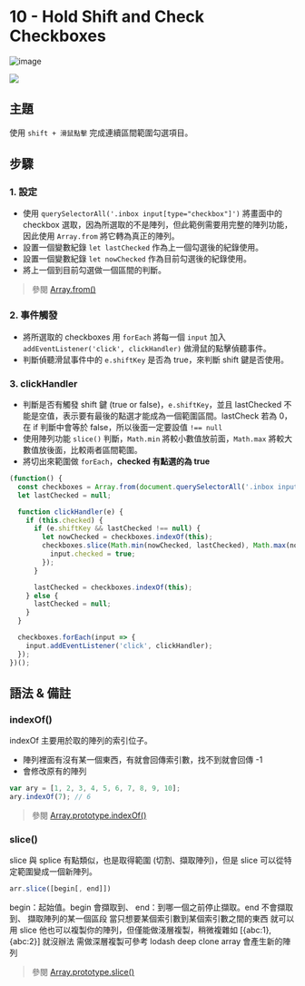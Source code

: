 # 10 - Hold Shift and Check Checkboxes

![image](https://img.shields.io/badge/JavaScript-exercise-F0DB4F.svg)

![](https://images2.imgbox.com/33/16/utjrAE6c_o.jpg)

## 主題

使用 `shift + 滑鼠點擊` 完成連續區間範圍勾選項目。

## 步驟

### 1. 設定

- 使用 `querySelectorAll('.inbox input[type="checkbox"]')` 將畫面中的 checkbox 選取，因為所選取的不是陣列，但此範例需要用完整的陣列功能，因此使用 `Array.from` 將它轉為真正的陣列。
- 設置一個變數紀錄 `let lastChecked` 作為上一個勾選後的紀錄使用。
- 設置一個變數紀錄 `let nowChecked` 作為目前勾選後的紀錄使用。
- 將上一個到目前勾選做一個區間的判斷。

> 參閱 [Array​.from()](https://developer.mozilla.org/zh-TW/docs/Web/JavaScript/Reference/Global_Objects/Array/from)

### 2. 事件觸發

- 將所選取的 checkboxes 用 `forEach` 將每一個 `input` 加入 `addEventListener('click', clickHandler)` 做滑鼠的點擊偵聽事件。
- 判斷偵聽滑鼠事件中的 `e.shiftKey` 是否為 true，來判斷 shift 鍵是否使用。

### 3. clickHandler

- 判斷是否有觸發 shift 鍵 (true or false)，`e.shiftKey`，並且 lastChecked 不能是空值，表示要有最後的點選才能成為一個範圍區間。lastCheck 若為 0，在 if 判斷中會等於 false，所以後面一定要設值 `!== null`
- 使用陣列功能 `slice()` 判斷，`Math.min` 將較小數值放前面，`Math.max` 將較大數值放後面，比較兩者區間範圍。
- 將切出來範圍做 `forEach`，**checked 有點選的為 true**

```js
(function() {
  const checkboxes = Array.from(document.querySelectorAll('.inbox input[type="checkbox"]'));
  let lastChecked = null;

  function clickHandler(e) {
    if (this.checked) {
      if (e.shiftKey && lastChecked !== null) {
        let nowChecked = checkboxes.indexOf(this);
        checkboxes.slice(Math.min(nowChecked, lastChecked), Math.max(nowChecked, lastChecked)).forEach(input => {
          input.checked = true;
        });
      }

      lastChecked = checkboxes.indexOf(this);
    } else {
      lastChecked = null;
    }
  }

  checkboxes.forEach(input => {
    input.addEventListener('click', clickHandler);
  });
})();
```

## 語法 & 備註

### indexOf()

indexOf 主要用於取的陣列的索引位子。

- 陣列裡面有沒有某一個東西，有就會回傳索引數，找不到就會回傳 -1
- 會修改原有的陣列

```js
var ary = [1, 2, 3, 4, 5, 6, 7, 8, 9, 10];
ary.indexOf(7); // 6
```

> 參閱 [Array.prototype.indexOf()](https://developer.mozilla.org/zh-TW/docs/Web/JavaScript/Reference/Global_Objects/Array/indexOf)

### slice()

slice 與 splice 有點類似，也是取得範圍 (切割、擷取陣列)，但是 slice 可以從特定範圍變成一個新陣列。

```js
arr.slice([begin[, end]])
```

begin：起始值。begin 會擷取到、
end：到哪一個之前停止擷取。end 不會擷取到、
擷取陣列的某一個區段
當只想要某個索引數到某個索引數之間的東西 就可以用 slice
他也可以複製你的陣列，但僅能做淺層複製，稍微複雜如 [{abc:1},{abc:2}] 就沒辦法
需做深層複製可參考 lodash deep clone array
會產生新的陣列

> 參閱 [Array​.prototype​.slice()](https://developer.mozilla.org/zh-TW/docs/Web/JavaScript/Reference/Global_Objects/Array/slice)
